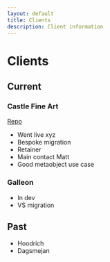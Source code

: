 ```yaml
---
layout: default
title: Clients
description: Client information
---
```


# Clients

## Current

### Castle Fine Art
[Repo](https://github.com/kubixmedia/castle-fine-art)
* Went live xyz
* Bespoke migration
* Retainer
* Main contact Matt
* Good metaobject use case

### Galleon
* In dev
* VS migration

## Past

* Hoodrich
* Dagsmejan
